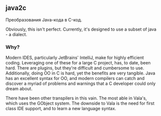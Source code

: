 ## java2c

Преобразования Java-кода в C-код.

Obviously, this isn't perfect. Currently, it's designed to use a subset of java - a dialect.

### Why?
Modern IDES, particularly JetBrains' IntelliJ, make for highly efficient coding. Leveraging one of these for a large C project, has, to date, been hard. There are plugins, but they're difficult and cumbersome to use. Additionally, doing OO in C is hard, yet the benefits are very tangible. Java has an excellent syntax for OO, and modern compilers can catch and discover a myriad of problems and warnings that a C developer could only dream about.

There have been other transpilers in this vain. The most able in Vala's, which uses the GObject system. The downside to Vala is the need for first class IDE support, and to learn a new language syntax.
